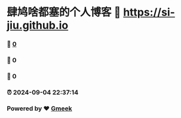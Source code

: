 # 肆鸠啥都塞的个人博客 :link: https://si-jiu.github.io 
### :page_facing_up: [0](https://si-jiu.github.io/tag.html) 
### :speech_balloon: 0 
### :hibiscus: 0 
### :alarm_clock: 2024-09-04 22:37:14 
### Powered by :heart: [Gmeek](https://github.com/Meekdai/Gmeek)
